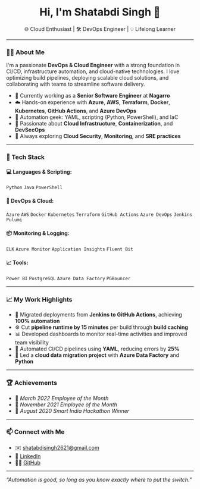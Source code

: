 <h1 align="center">Hi, I'm Shatabdi Singh 👋</h1>

<p align="center">
🌐 Cloud Enthusiast | 🛠 DevOps Engineer | 💡 Lifelong Learner  
</p>

---

### 👩‍💻 About Me

I'm a passionate **DevOps & Cloud Engineer** with a strong foundation in CI/CD, infrastructure automation, and cloud-native technologies. I love optimizing build pipelines, deploying scalable cloud solutions, and collaborating with teams to streamline software delivery.

- 💼 Currently working as a **Senior Software Engineer** at **Nagarro**
- ☁️ Hands-on experience with **Azure**, **AWS**, **Terraform**, **Docker**, **Kubernetes**, **GitHub Actions**, and **Azure DevOps**
- 🔁 Automation geek: YAML, scripting (Python, PowerShell), and IaC
- 🎯 Passionate about **Cloud Infrastructure**, **Containerization**, and **DevSecOps**
- 🧠 Always exploring **Cloud Security**, **Monitoring**, and **SRE practices**

---

### 🔧 Tech Stack

#### 💻 Languages & Scripting:
`Python` `Java` `PowerShell`

#### 🧰 DevOps & Cloud:
`Azure` `AWS` `Docker` `Kubernetes` `Terraform` `GitHub Actions` `Azure DevOps` `Jenkins` `Pulumi`

#### 📦 Monitoring & Logging:
`ELK` `Azure Monitor` `Application Insights` `Fluent Bit`

#### 📈 Tools:
`Power BI` `PostgreSQL` `Azure Data Factory` `PGBouncer`

---

### 📈 My Work Highlights

- 🚀 Migrated deployments from **Jenkins to GitHub Actions**, achieving **100% automation**
- ⚙️ Cut **pipeline runtime by 15 minutes** per build through **build caching**
- 📊 Developed dashboards to monitor real-time activities and improved team visibility
- 🧩 Automated CI/CD pipelines using **YAML**, reducing errors by **25%**
- 📁 Led a **cloud data migration project** with **Azure Data Factory** and **Python**

---

### 🏆 Achievements

- 🥇 *March 2022 Employee of the Month*
- 🥈 *November 2021 Employee of the Month*
- 🥉 *August 2020 Smart India Hackathon Winner*

---

### 📫 Connect with Me

- ✉️ [shatabdisingh2621@gmail.com](mailto:shatabdisingh2621@gmail.com)  
- 💼 [LinkedIn](https://www.linkedin.com/in/shatabdi-singh/)  
- 🧑‍💻 [GitHub](https://github.com/Shatabdi2621)

---

_“Automation is good, so long as you know exactly where to put the switch.”_

